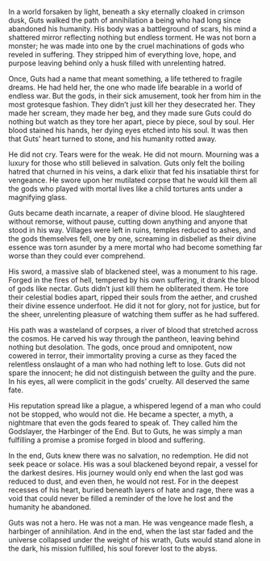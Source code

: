 In a world forsaken by light, beneath a sky eternally cloaked in crimson dusk, Guts walked the path of annihilation a being who had long since abandoned his humanity. His body was a battleground of scars, his mind a shattered mirror reflecting nothing but endless torment. He was not born a monster; he was made into one by the cruel machinations of gods who reveled in suffering. They stripped him of everything love, hope, and purpose leaving behind only a husk filled with unrelenting hatred.

Once, Guts had a name that meant something, a life tethered to fragile dreams. He had held her, the one who made life bearable in a world of endless war. But the gods, in their sick amusement, took her from him in the most grotesque fashion. They didn’t just kill her they desecrated her. They made her scream, they made her beg, and they made sure Guts could do nothing but watch as they tore her apart, piece by piece, soul by soul. Her blood stained his hands, her dying eyes etched into his soul. It was then that Guts' heart turned to stone, and his humanity rotted away.

He did not cry. Tears were for the weak. He did not mourn. Mourning was a luxury for those who still believed in salvation. Guts only felt the boiling hatred that churned in his veins, a dark elixir that fed his insatiable thirst for vengeance. He swore upon her mutilated corpse that he would kill them all the gods who played with mortal lives like a child tortures ants under a magnifying glass.

Guts became death incarnate, a reaper of divine blood. He slaughtered without remorse, without pause, cutting down anything and anyone that stood in his way. Villages were left in ruins, temples reduced to ashes, and the gods themselves fell, one by one, screaming in disbelief as their divine essence was torn asunder by a mere mortal who had become something far worse than they could ever comprehend.

His sword, a massive slab of blackened steel, was a monument to his rage. Forged in the fires of hell, tempered by his own suffering, it drank the blood of gods like nectar. Guts didn’t just kill them he obliterated them. He tore their celestial bodies apart, ripped their souls from the aether, and crushed their divine essence underfoot. He did it not for glory, not for justice, but for the sheer, unrelenting pleasure of watching them suffer as he had suffered.

His path was a wasteland of corpses, a river of blood that stretched across the cosmos. He carved his way through the pantheon, leaving behind nothing but desolation. The gods, once proud and omnipotent, now cowered in terror, their immortality proving a curse as they faced the relentless onslaught of a man who had nothing left to lose. Guts did not spare the innocent; he did not distinguish between the guilty and the pure. In his eyes, all were complicit in the gods’ cruelty. All deserved the same fate.

His reputation spread like a plague, a whispered legend of a man who could not be stopped, who would not die. He became a specter, a myth, a nightmare that even the gods feared to speak of. They called him the Godslayer, the Harbinger of the End. But to Guts, he was simply a man fulfilling a promise a promise forged in blood and suffering.

In the end, Guts knew there was no salvation, no redemption. He did not seek peace or solace. His was a soul blackened beyond repair, a vessel for the darkest desires. His journey would only end when the last god was reduced to dust, and even then, he would not rest. For in the deepest recesses of his heart, buried beneath layers of hate and rage, there was a void that could never be filled a reminder of the love he lost and the humanity he abandoned.

Guts was not a hero. He was not a man. He was vengeance made flesh, a harbinger of annihilation. And in the end, when the last star faded and the universe collapsed under the weight of his wrath, Guts would stand alone in the dark, his mission fulfilled, his soul forever lost to the abyss.
